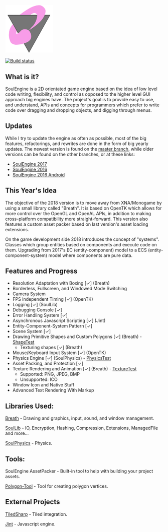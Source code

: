 <img src="Resources/SoulEngine2018.png" width=30%>

[![Build status](https://ci.appveyor.com/api/projects/status/yv7u2a04tp1pgmew?svg=true)](https://ci.appveyor.com/project/Cryru/soulengine)

## What is it?

SoulEngine is a 2D orientated game engine based on the idea of low level code writing, flexibility, and control as opposed to the higher level GUI approach big engines have. The project's goal is to provide easy to use, and understand, APIs and concepts for programmers which prefer to write code over dragging and dropping objects, and digging through menus.

## Updates

While I try to update the engine as often as possible, most of the big features, refactorings, and rewrites are done in the form of big yearly updates. The newest version is found on the [master branch](https://github.com/Cryru/SoulEngine), while older versions can be found on the other branches, or at these links:

* [SoulEngine 2017](https://github.com/Cryru/SoulEngine/tree/2017)
* [SoulEngine 2016](https://github.com/Cryru/SoulEngine/tree/2016)
* [SoulEngine 2016 Android](https://github.com/Cryru/SoulEngine/tree/2016Android)

## This Year's Idea

The objective of the 2018 version is to move away from XNA/Monogame by using a small library called "Breath". It is based on OpenTK which allows for more control over the OpenGL and OpenAL APIs, in addition to making cross-platform compatibility more straight-forward. This version also features a custom asset packer based on last version's asset loading extensions.

On the game development side 2018 introduces the concept of "systems". Classes which group entities based on components and execute code on them. Upgrading from 2017's EC (entity-component) model to a ECS (entity-component-system) model where components are pure data.

## Features and Progress

- Resolution Adaptation with Boxing [&#10003;] (Breath)
- Borderless, Fullscreen, and Windowed Mode Switching
- Camera System
- FPS Independent Timing [&#10003;] (OpenTK)
- Logging [&#10003;] (SoulLib)
- Debugging Console [&#10003;]
- Error Handling System [&#10003;]
- Asynchronous Javascript Scripting [&#10003;] (Jint)
- Entity-Component-System Pattern [&#10003;]
- Scene System [&#10003;]
- Drawing Primitive Shapes and Custom Polygons [&#10003;] (Breath) - [ShapeTest](/SoulEngine/Examples/Basic/ShapeTest.cs)
  - Texturing shapes [&#10003;] (Breath)
- Mouse/Keyboard Input System [&#10003;] (OpenTK)
- Physics Engine [&#10003;] (SoulPhysics) - [PhysicsTest](/SoulEngine/Examples/Basic/PhysicsTest.cs)
- Asset Packing, and Protection [&#10003;]
- Texture Rendering and Animation [&#10003;] (Breath) - [TextureTest](/SoulEngine/Examples/Basic/TextureTest.cs)
  - Supported: PNG, JPEG, BMP
  - Unsupported: ICO
- Window Icon and Native Stuff
- Advanced Text Rendering With Markup

## Libraries Used:

[Breath](https://github.com/Cryru/Breath) - Drawing and graphics, input, sound, and window management.

[SoulLib](https://github.com/Cryru/SoulLib) - IO, Encryption, Hashing, Compression, Extensions, ManagedFile and more...

[SoulPhysics](https://github.com/Cryru/SoulPhysics) - Physics.

## Tools:

SoulEngine AssetPacker - Built-in tool to help with building your project assets.

[Polygon-Tool](https://github.com/Cryru/Polygon-Tool) - Tool for creating polygon vertices.

## External Projects

[TiledSharp](https://github.com/marshallward/TiledSharp) - Tiled integration.

[Jint](https://github.com/sebastienros/jint) - Javascript engine.
